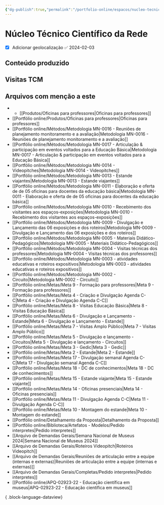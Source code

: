 ```yaml
---
{"dg-publish":true,"permalink":"/portfolio-online/espacos/nucleo-tecnico-cientifico-da-rede/","tags":["💼/📍"],"created":"2024-02-05T11:59:48.656-03:00","updated":"2024-02-05T18:55:08.056-03:00"}
---
```



# Núcleo Técnico Científico da Rede

- [x] Adicionar geolocalização ✅ 2024-02-03

## Conteúdo produzido

## Visitas TCM

## Arquivos com menção a este

- - [[Produtos/Oficinas para professores\|Oficinas para professores]]
- [[Portfólio online/Produtos/Oficinas para professores\|Oficinas para professores]]
- [[Portfólio online/Métodos/Metodologia MN-0016 - Reuniões de planejamento monitoramento e a avaliação\|Metodologia MN-0016 - Reuniões de planejamento monitoramento e a avaliação]]
- [[Portfólio online/Métodos/Metodologia MN-0017 - Articulação & participação em eventos voltados para a Educação Básica\|Metodologia MN-0017 - Articulação & participação em eventos voltados para a Educação Básica]]
- [[Portfólio online/Métodos/Metodologia MN-0014 - Videopitches\|Metodologia MN-0014 - Videopitches]]
- [[Portfólio online/Métodos/Metodologia MN-0013 - Estande viajantes\|Metodologia MN-0013 - Estande viajantes]]
- [[Portfólio online/Métodos/Metodologia MN-0011 - Elaboração e oferta de de 05 oficinas para docentes da educação básica\|Metodologia MN-0011 - Elaboração e oferta de de 05 oficinas para docentes da educação básica]]
- [[Portfólio online/Métodos/Metodologia MN-0010 - Recebimento dos visitantes aos espaços-exposições\|Metodologia MN-0010 - Recebimento dos visitantes aos espaços-exposições]]
- [[Portfólio online/Métodos/Metodologia MN-0009 - Divulgação e Lançamento das 06 exposições e dos roteiros\|Metodologia MN-0009 - Divulgação e Lançamento das 06 exposições e dos roteiros]]
- [[Portfólio online/Métodos/Metodologia MN-0005 - Materiais Didático-Pedagógicos\|Metodologia MN-0005 - Materiais Didático-Pedagógicos]]
- [[Portfólio online/Métodos/Metodologia MN-0004 - Visitas técnicas dos professores\|Metodologia MN-0004 - Visitas técnicas dos professores]]
- [[Portfólio online/Métodos/Metodologia MN-0003 - atividades educativas e roteiros expositivos\|Metodologia MN-0003 - atividades educativas e roteiros expositivos]]
- [[Portfólio online/Métodos/Metodologia MN-0002 - Circuito\|Metodologia MN-0002 - Circuito]]
- [[Portfólio online/Metas/Meta 9 - Formação para professores\|Meta 9 - Formação para professores]]
- [[Portfólio online/Metas/Meta 4 - Criação e Divulgação Agenda C-C\|Meta 4 - Criação e Divulgação Agenda C-C]]
- [[Portfólio online/Metas/Meta 8 - Visitas Educação Básica\|Meta 8 - Visitas Educação Básica]]
- [[Portfólio online/Metas/Meta 6 - Divulgação e Lançamento - Estande\|Meta 6 - Divulgação e Lançamento - Estande]]
- [[Portfólio online/Metas/Meta 7 - Visitas Amplo Público\|Meta 7 - Visitas Amplo Público]]
- [[Portfólio online/Metas/Meta 5 - Divulgação e lançamento - Circuitos\|Meta 5 - Divulgação e lançamento - Circuitos]]
- [[Portfólio online/Metas/Meta 3 - Gedic\|Meta 3 - Gedic]]
- [[Portfólio online/Metas/Meta 2 - Estande\|Meta 2 - Estande]]
- [[Portfólio online/Metas/Meta 17 - Divulgação semanal Agenda C-C\|Meta 17 - Divulgação semanal Agenda C-C]]
- [[Portfólio online/Metas/Meta 18 - DC de conhecimentos\|Meta 18 - DC de conhecimentos]]
- [[Portfólio online/Metas/Meta 15 - Estande viajante\|Meta 15 - Estande viajante]]
- [[Portfólio online/Metas/Meta 14 - Oficinas presenciais\|Meta 14 - Oficinas presenciais]]
- [[Portfólio online/Metas/Meta 11 - Divulgação Agenda C-C\|Meta 11 - Divulgação Agenda C-C]]
- [[Portfólio online/Metas/Meta 10 - Montagem do estande\|Meta 10 - Montagem do estande]]
- [[Portfólio online/Detalhamento da Proposta\|Detalhamento da Proposta]]
- [[Portfólio online/Biblioteca/Artefatos - Modelos/Pedido interpretes\|Pedido interpretes]]
- [[Arquivo de Demandas Gerais/Semana Nacional de Museus 2024\|Semana Nacional de Museus 2024]]
- [[Arquivo de Demandas Gerais/Roteiros Videopitch\|Roteiros Videopitch]]
- [[Arquivo de Demandas Gerais/Reuniões de articulação entre a equipe (internas e externas)\|Reuniões de articulação entre a equipe (internas e externas)]]
- [[Arquivo de Demandas Gerais/Completas/Pedido interpretes\|Pedido interpretes]]
- [[Portfólio online/APQ-02923-22 - Educação científica em museus\|APQ-02923-22 - Educação científica em museus]]


{ .block-language-dataview}

